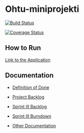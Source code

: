 # Ohtu-miniprojekti

[![Build Status](https://travis-ci.org/eturivi/ohtu-miniprojekti.svg?branch=master)](https://travis-ci.org/eturivi/ohtu-miniprojekti)

[![Coverage Status](https://coveralls.io/repos/github/eturivi/ohtu-miniprojekti/badge.svg?branch=master)](https://coveralls.io/github/eturivi/ohtu-miniprojekti)

## How to Run
[Link to the Application](https://eturivi.herokuapp.com)

## Documentation
- [Definition of Done](https://github.com/eturivi/ohtu-miniprojekti/blob/master/documentation/DoD.md)

- [Project Backlog](https://trello.com/b/8Wocccve)

- [Sprint III Backlog](https://trello.com/b/tfTBgMb8)

- [Sprint III Burndown](#)

- [Other Documentation](https://github.com/eturivi/ohtu-miniprojekti/tree/master/documentation)
